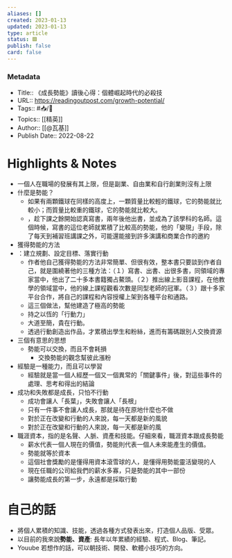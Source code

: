 ```yaml
---
aliases: []
created: 2023-01-13
updated: 2023-01-13
type: article
status: 🟩
publish: false
card: false
---
```

### Metadata
- Title:: 《成長勢能》讀後心得：個體崛起時代的必殺技
- URL::  https://readingoutpost.com/growth-potential/
- Tags:: #📥️/📰️ 
- Topics:: [[精英]]
- Author:: [[@瓦基]]
- Publish Date::  2022-08-22

# Highlights & Notes
- 一個人在職場的發展有其上限，但是副業、自由業和自行創業則沒有上限
- 什麼是勢能？
	- 如果有兩顆鐵球在同樣的高度上，一顆質量比較輕的鐵球，它的勢能就比較小；而質量比較重的鐵球，它的勢能就比較大。
	- ，趁下課之餘開始認真寫書，兩年後他出書，並成為了該學科的名師。這個時候，寫書的這位老師就累積了比較高的勢能，他的「變現」手段，除了每天到補習班講課之外，可能還能接到許多演講和商業合作的邀約
- 獲得勢能的方法
- ：建立規劃、設定目標、落實行動
	- 作者他自己獲得勢能的方法非常簡單、但很有效，整本書只要談到作者自己，就是圍繞著他的三種方法：（１）寫書、出書、出很多書，同領域的專家當中，他出了二十多本書籍獨占鰲頭。（２）推出線上影音課程，在他教學的領域當中，他的線上課程觀看次數是同型老師的冠軍。（３）跟十多家平台合作，將自己的課程和內容授權上架到各種平台和通路。
	- 這三個做法，幫他建造了極高的勢能
	- 持之以恆的「行動力」
	- 大道至簡，貴在行動。
	- 透過行動創造出作品，才累積出學生和粉絲，進而有籌碼跟別人交換資源
- 三個有意思的思想
	- 勢能可以交換，而且不會耗損
		- 交換勢能的觀念幫彼此漲粉
- 經驗是一種能力，而且可以學習
	- 經驗就是當一個人經歷一個又一個異常的「關鍵事件」後，對這些事件的處理、思考和得出的結論
- 成功和失敗都是成長，只怕不行動
	- 成功會讓人「長葉」，失敗會讓人「長根」
	- 只有一件事不會讓人成長，那就是待在原地什麼也不做
	- 對於正在改變和行動的人來說，每一天都是新的風貌
	- 對於正在改變和行動的人來說，每一天都是新的風
- 職涯資本，指的是名聲、人脈、資產和技能。仔細來看，職涯資本跟成長勢能
	- 薪水代表一個人現在的價值，勢能則代表一個人未來能產生的價值。
	- 勢能就等於資本
	- 這個社會獎勵的是懂得用資本滾雪球的人，是懂得用勢能靈活變現的人
	- 現在任職的公司給我們的薪水多寡，只是勢能的其中一部份
	- 讓勢能成長的第一步，永遠都是採取行動
	
# 自己的話
- 將個人累積的知識、技能，透過各種方式發表出來，打造個人品版、受眾。
- 以目前的我來說**勢能、資產**: 長年以年累績的經驗、程式、Blog、筆記。
- Youube 若想作的話，可以朝技術、開發、軟體小技巧的方向。